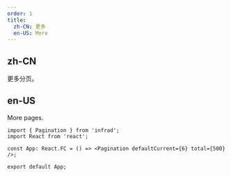 ```yaml
---
order: 1
title:
  zh-CN: 更多
  en-US: More
---
```


## zh-CN

更多分页。

## en-US

More pages.

```tsx
import { Pagination } from 'infrad';
import React from 'react';

const App: React.FC = () => <Pagination defaultCurrent={6} total={500} />;

export default App;
```

